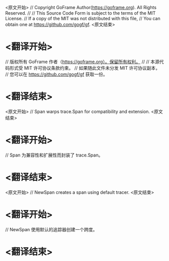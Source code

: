 
<原文开始>
// Copyright GoFrame Author(https://goframe.org). All Rights Reserved.
//
// This Source Code Form is subject to the terms of the MIT License.
// If a copy of the MIT was not distributed with this file,
// You can obtain one at https://github.com/gogf/gf.
<原文结束>

# <翻译开始>
// 版权所有 GoFrame 作者（https://goframe.org）。保留所有权利。
//
// 本源代码形式受 MIT 许可协议条款约束。
// 如果随此文件未分发 MIT 许可协议副本，
// 您可以在 https://github.com/gogf/gf 获取一份。
# <翻译结束>


<原文开始>
// Span warps trace.Span for compatibility and extension.
<原文结束>

# <翻译开始>
// Span 为兼容性和扩展性而封装了 trace.Span。
# <翻译结束>


<原文开始>
// NewSpan creates a span using default tracer.
<原文结束>

# <翻译开始>
// NewSpan 使用默认的追踪器创建一个跨度。
# <翻译结束>

